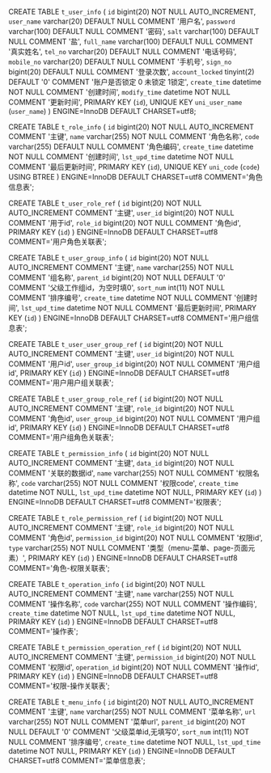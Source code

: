 CREATE TABLE `t_user_info` (
  `id` bigint(20) NOT NULL AUTO_INCREMENT,
  `user_name` varchar(20) DEFAULT NULL COMMENT '用户名',
  `password` varchar(100) DEFAULT NULL COMMENT '密码',
  `salt` varchar(100) DEFAULT NULL COMMENT '盐',
  `full_name` varchar(100) DEFAULT NULL COMMENT '真实姓名',
  `tel_no` varchar(20) DEFAULT NULL COMMENT '电话号码',
  `mobile_no` varchar(20) DEFAULT NULL COMMENT '手机号',
  `sign_no` bigint(20) DEFAULT NULL COMMENT '登录次数',
  `account_locked` tinyint(2) DEFAULT '0' COMMENT '账户是否锁定 0 未锁定 1锁定',
  `create_time` datetime NOT NULL COMMENT '创建时间',
  `modify_time` datetime NOT NULL COMMENT '更新时间',
  PRIMARY KEY (`id`),
  UNIQUE KEY `uni_user_name` (`user_name`)
) ENGINE=InnoDB DEFAULT CHARSET=utf8;

CREATE TABLE `t_role_info` (
  `id` bigint(20) NOT NULL AUTO_INCREMENT COMMENT '主键',
  `name` varchar(255) NOT NULL COMMENT '角色名称',
  `code` varchar(255) DEFAULT NULL COMMENT '角色编码',
  `create_time` datetime NOT NULL COMMENT '创建时间',
  `lst_upd_time` datetime NOT NULL COMMENT '最后更新时间',
  PRIMARY KEY (`id`),
  UNIQUE KEY `uni_code` (`code`) USING BTREE
) ENGINE=InnoDB DEFAULT CHARSET=utf8 COMMENT='角色信息表';

CREATE TABLE `t_user_role_ref` (
  `id` bigint(20) NOT NULL AUTO_INCREMENT COMMENT '主键',
  `user_id` bigint(20) NOT NULL COMMENT '用于id',
  `role_id` bigint(20) NOT NULL COMMENT '角色id',
  PRIMARY KEY (`id`)
) ENGINE=InnoDB DEFAULT CHARSET=utf8 COMMENT='用户角色关联表';

CREATE TABLE `t_user_group_info` (
  `id` bigint(20) NOT NULL AUTO_INCREMENT COMMENT '主键',
  `name` varchar(255) NOT NULL COMMENT '组名称',
  `parent_id` bigint(20) NOT NULL DEFAULT '0' COMMENT '父级工作组id，为空时填0',
  `sort_num` int(11) NOT NULL COMMENT '排序编号',
  `create_time` datetime NOT NULL COMMENT '创建时间',
  `lst_upd_time` datetime NOT NULL COMMENT '最后更新时间',
  PRIMARY KEY (`id`)
) ENGINE=InnoDB DEFAULT CHARSET=utf8 COMMENT='用户组信息表';

CREATE TABLE `t_user_user_group_ref` (
  `id` bigint(20) NOT NULL AUTO_INCREMENT COMMENT '主键',
  `user_id` bigint(20) NOT NULL COMMENT '用户id',
  `user_group_id` bigint(20) NOT NULL COMMENT '用户组id',
  PRIMARY KEY (`id`)
) ENGINE=InnoDB DEFAULT CHARSET=utf8 COMMENT='用户用户组关联表';

CREATE TABLE `t_user_group_role_ref` (
  `id` bigint(20) NOT NULL AUTO_INCREMENT COMMENT '主键',
  `role_id` bigint(20) NOT NULL COMMENT '角色id',
  `user_group_id` bigint(20) NOT NULL COMMENT '用户组id',
  PRIMARY KEY (`id`)
) ENGINE=InnoDB DEFAULT CHARSET=utf8 COMMENT='用户组角色关联表';

CREATE TABLE `t_permission_info` (
  `id` bigint(20) NOT NULL AUTO_INCREMENT COMMENT '主键',
  `data_id` bigint(20) NOT NULL COMMENT '关联的数据id',
  `name` varchar(255) NOT NULL COMMENT '权限名称',
  `code` varchar(255) NOT NULL COMMENT '权限code',
  `create_time` datetime NOT NULL,
  `lst_upd_time` datetime NOT NULL,
  PRIMARY KEY (`id`)
) ENGINE=InnoDB DEFAULT CHARSET=utf8 COMMENT='权限表';

CREATE TABLE `t_role_permission_ref` (
  `id` bigint(20) NOT NULL AUTO_INCREMENT COMMENT '主键',
  `role_id` bigint(20) NOT NULL COMMENT '角色id',
  `permission_id` bigint(20) NOT NULL COMMENT '权限id',
  `type` varchar(255) NOT NULL COMMENT '类型（menu-菜单、page-页面元素）',
  PRIMARY KEY (`id`)
) ENGINE=InnoDB DEFAULT CHARSET=utf8 COMMENT='角色-权限关联表';

CREATE TABLE `t_operation_info` (
  `id` bigint(20) NOT NULL AUTO_INCREMENT COMMENT '主键',
  `name` varchar(255) NOT NULL COMMENT '操作名称',
  `code` varchar(255) NOT NULL COMMENT '操作编码',
  `create_time` datetime NOT NULL,
  `lst_upd_time` datetime NOT NULL,
  PRIMARY KEY (`id`)
) ENGINE=InnoDB DEFAULT CHARSET=utf8 COMMENT='操作表';

CREATE TABLE `t_permission_operation_ref` (
  `id` bigint(20) NOT NULL AUTO_INCREMENT COMMENT '主键',
  `permission_id` bigint(20) NOT NULL COMMENT '权限id',
  `operation_id` bigint(20) NOT NULL COMMENT '操作id',
  PRIMARY KEY (`id`)
) ENGINE=InnoDB DEFAULT CHARSET=utf8 COMMENT='权限-操作关联表';

CREATE TABLE `t_menu_info` (
  `id` bigint(20) NOT NULL AUTO_INCREMENT COMMENT '主键',
  `name` varchar(255) NOT NULL COMMENT '菜单名称',
  `url` varchar(255) NOT NULL COMMENT '菜单url',
  `parent_id` bigint(20) NOT NULL DEFAULT '0' COMMENT '父级菜单id,无填写0',
  `sort_num` int(11) NOT NULL COMMENT '排序编号',
  `create_time` datetime NOT NULL,
  `lst_upd_time` datetime NOT NULL,
  PRIMARY KEY (`id`)
) ENGINE=InnoDB DEFAULT CHARSET=utf8 COMMENT='菜单信息表';
